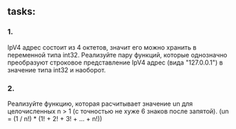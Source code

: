 ## tasks:
### 1.
IpV4 адрес состоит из 4 октетов, значит его можно хранить в переменной типа int32. Реализуйте пару функций, которые однозначно преобразуют строковое представление IpV4 адрес (вида "127.0.0.1") в значение типа int32 и наоборот.
### 2.
Реализуйте функцию, которая расчитывает значение un для целочисленных n > 1 (с точностью не хуже 6 знаков после запятой). (un = (1 / n!) * (1! + 2! + 3! + ... + n!))
